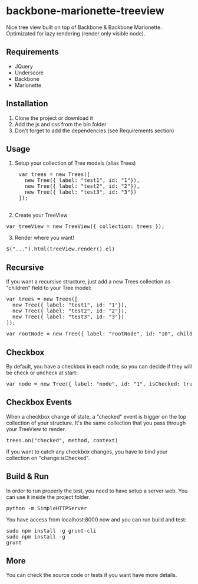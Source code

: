 backbone-marionette-treeview
============================

Nice tree view built on top of Backbone &amp; Backbone Marionette. Optimizated for lazy rendering (render only visible node).

## Requirements
   - JQuery
   - Underscore
   - Backbone
   - Marionette

## Installation
1. Clone the project or download it
2. Add the js and css from the bin folder
3. Don't forget to add the dependencies (see Requirements section)

## Usage
1. Setup your collection of Tree models (alias Trees)

  <pre>
    var trees = new Trees([
      new Tree({ label: "test1", id: "1"}), 
      new Tree({ label: "test2", id: "2"}), 
      new Tree({ label: "test3", id: "3"})
    ]);
  </pre>

2. Create your TreeView

  <pre>var treeView = new TreeView({ collection: trees });</pre>
  
3. Render where you want!

  <pre>$("...").html(treeView.render().el)</pre>
  
  
## Recursive
If you want a recursive structure, just add a new Trees collection as "children" field to your Tree model:

<pre>var trees = new Trees([
  new Tree({ label: "test1", id: "1"}), 
  new Tree({ label: "test2", id: "2"}), 
  new Tree({ label: "test3", id: "3"})
]);</pre>
  
<pre>var rootNode = new Tree({ label: "rootNode", id: "10", children: trees });</pre>
  
## Checkbox
By default, you have a checkbox in each node, so you can decide if they will be check or uncheck at start:

<pre>var node = new Tree({ label: "node", id: "1", isChecked: true }); // Default: isChecked = false</pre>

## Checkbox Events
When a checkbox change of state, a "checked" event is trigger on the top collection of your structure. It's the same collection that you pass through your TreeView to render.

<pre>trees.on("checked", method, context)</pre>

If you want to catch any checkbox changes, you have to bind your collection on "change:isChecked".

## Build & Run
In order to run properly the test, you need to have setup a server web. You can use it inside the project folder.
<pre>python -m SimpleHTTPServer</pre>

You have access from localhost:8000 now and you can run build and test:
<pre>
sudo npm install -g grunt-cli
sudo npm install -g
grunt</pre>

## More
You can check the source code or tests if you want have more details.

